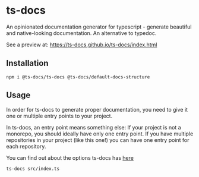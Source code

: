 # ts-docs

An opinionated documentation generator for typescript - generate beautiful and native-looking documentation. An alternative to typedoc.

See a preview at: https://ts-docs.github.io/ts-docs/index.html

## Installation

```
npm i @ts-docs/ts-docs @ts-docs/default-docs-structure
```

## Usage 

In order for ts-docs to generate proper documentation, you need to give it one or multiple entry points to your project.

In ts-docs, an entry point means something else: If your project is not a monorepo, you should ideally have only one entry point. If you have multiple repositories in your project (like this one!) you can have one entry point for each repository. 

You can find out about the options ts-docs has [here](https://ts-docs.github.io/ts-docs/pages/Guides/Options.html)

```
ts-docs src/index.ts
```
